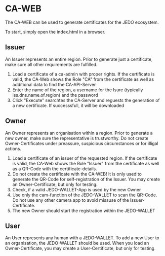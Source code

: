 # CA-WEB
The CA-WEB can be used to generate certificates for the JEDO ecosystem. 

To start, simply open the index.html in a browser.

## Issuer
An Issuer represents an entire region. Prior to generate just a certificate, make sure all other requirements are fulfilled.
1. Load a certificate of a ca-admin with proper rights. If the certificate is valid, the CA-Web shows the Role "CA" from the certificate as well as additional data to find the CA-API-Server
2. Enter the name of the region, a username for the Isure (typically iss.dns.name.of.region) and the password
3. Click "Execute" searchtes the CA-Server and reguests the generation of a new certificate. If successsfull, it will be downloaded

## Owner
An Owner represents an organisation within a region. Prior to generate a new owner, make sure the representative is trustworthy. Do not create Owner-Certificates under preassure, suspicious circumstances or for illigal actions.
1. Load a certificate of an issuer of the requested region. If the certificate is valid, the CA-Web shows the Role "Issuer" from the certificate as well as a QR-Code with the certificate-details.
2. Do not create the certificate with the CA-WEB! It is only used to generate the QR-Code for self-registration of the Issuer. You may create an Owner-Certificate, but only for testing.
3. Check, if a valid JEDO-WALLET-App is used by the new Owner
4. Use only the cam-function of the JEDO-WALLET to scan the QR-Code. Do not use any other camera app to avoid missuse of the Issuer-Certificate.
5. The new Owner should start the registration within the JEDO-WALLET

## User
An User represents any human with a JEDO-WALLET. To add a new User to an organisation, the JEDO-WALLET should be used. When you load an Owner-Certificate, you may create a User-Certificate, but only for testing.